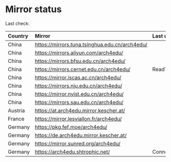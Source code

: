 <script src="./time.js"></script>
# Mirror status
Last check: <script type="text/javascript">localize(1752873944.9761324);</script>

|Country|Mirror|Last update|
|:------|:-----|:----------|
|China|https://mirrors.tuna.tsinghua.edu.cn/arch4edu/|<script type="text/javascript">localize(1752821473);</script>|
|China|https://mirrors.aliyun.com/arch4edu/|<script type="text/javascript">localize(1752864595);</script>|
|China|https://mirrors.bfsu.edu.cn/arch4edu/|<script type="text/javascript">localize(1752821473);</script>|
|China|https://mirrors.cernet.edu.cn/arch4edu/|ReadTimeout|
|China|https://mirror.iscas.ac.cn/arch4edu/|<script type="text/javascript">localize(1752821473);</script>|
|China|https://mirrors.nju.edu.cn/arch4edu/|<script type="text/javascript">localize(1752735372);</script>|
|China|https://mirror.nyist.edu.cn/arch4edu/|<script type="text/javascript">localize(1752821473);</script>|
|China|https://mirrors.sau.edu.cn/arch4edu/|<script type="text/javascript">localize(1752259981);</script>|
|Austria|https://at.arch4edu.mirror.kescher.at/|<script type="text/javascript">localize(1752821473);</script>|
|France|https://mirror.lesviallon.fr/arch4edu/|<script type="text/javascript">localize(1752821473);</script>|
|Germany|https://pkg.fef.moe/arch4edu/|<script type="text/javascript">localize(1752821473);</script>|
|Germany|https://de.arch4edu.mirror.kescher.at/|<script type="text/javascript">localize(1752821473);</script>|
|Germany|https://mirror.sunred.org/arch4edu/|<script type="text/javascript">localize(1752821473);</script>|
|Germany|https://arch4edu.shtrophic.net/|ConnectionError|

<script src="./tablefilter/tablefilter.js"></script>
<script src="./table.js"></script>